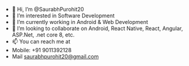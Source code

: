 - 👋 Hi, I’m @SaurabhPurohit20
- 👀 I’m interested in Software Development
- 🌱 I’m currently working in Android & Web Development
- 💞️ I’m looking to collaborate on Android, React Native, React, Angular, ASP.Net, .net core 8, etc.
- 📫 You can reach me at
- Mobile: +91 9011392128
- Mail saurabhpurohit20@gmail.com

<!---
SaurabhPurohit20/SaurabhPurohit20 is a ✨ special ✨ repository because its `README.md` (this file) appears on your GitHub profile.
You can click the Preview link to take a look at your changes.
--->
